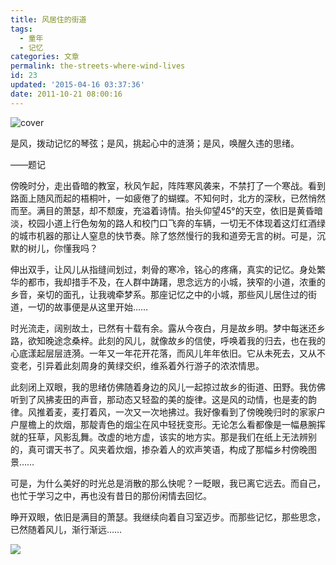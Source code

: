 ```yaml
---
title: 风居住的街道
tags:
  - 童年
  - 记忆
categories: 文章
permalink: the-streets-where-wind-lives
id: 23
updated: '2015-04-16 03:37:36'
date: 2011-10-21 08:00:16
---
```


![cover](https://cat.yufan.me/cats/054259oxm.jpg)



是风，拨动记忆的琴弦；是风，挑起心中的涟漪；是风，唤醒久违的思绪。

——题记

<!--more-->

傍晚时分，走出昏暗的教室，秋风乍起，阵阵寒风袭来，不禁打了一个寒战。看到路面上随风而起的梧桐叶，一如疲倦了的蝴蝶。不知何时，北方的深秋，已然悄然而至。满目的萧瑟，却不颓废，充溢着诗情。抬头仰望45°的天空，依旧是黄昏暗淡，校园小道上行色匆匆的路人和校门口飞奔的车辆，一切无不体现着这灯红酒绿的城市机器的那让人窒息的快节奏。除了悠然慢行的我和道旁无言的树。可是，沉默的树儿，你懂我吗？

伸出双手，让风儿从指缝间划过，刺骨的寒冷，铭心的疼痛，真实的记忆。身处繁华的都市，我却措手不及，在人群中踌躇，思念远方的小城，狭窄的小道，浓重的乡音，亲切的面孔，让我魂牵梦系。那座记忆之中的小城，那些风儿居住过的街道，一切的故事便是从这里开始……

时光流走，阔别故土，已然有十载有余。露从今夜白，月是故乡明。梦中每迷还乡路，欲知晚途念桑梓。此刻的风儿，就像故乡的信使，呼唤着我的归去，也在我的心底漾起层层涟漪。一年又一年花开花落，而风儿年年依旧。它从未死去，又从不变老，引异着此刻周身的黄绿交织，维系着外行游子的浓浓情思。

此刻闭上双眼，我的思绪仿佛随着身边的风儿一起掠过故乡的街道、田野。我仿佛听到了风拂麦田的声音，那动态又轻盈的美的旋律。这是风的动情，也是麦的韵律。风推着麦，麦打着风，一次又一次地拂过。我好像看到了傍晚晚归时的家家户户屋檐上的炊烟，那靛青色的烟尘在风中轻抚变形。无论怎么看都像是一幅悬腕挥就的狂草，风影乱舞。改虚的地方虚，该实的地方实。那是我们在纸上无法辨别的，真可谓天书了。风夹着炊烟，掺杂着人的欢声笑语，构成了那幅乡村傍晚图景……

可是，为什么美好的时光总是消散的那么快呢？一眨眼，我已离它远去。而自己，也忙于学习之中，再也没有昔日的那份闲情去回忆。

睁开双眼，依旧是满目的萧瑟。我继续向着自习室迈步。而那些记忆，那些思念，已然随着风儿，渐行渐远……

![](https://cat.yufan.me/cats/054259UwS.jpg)
